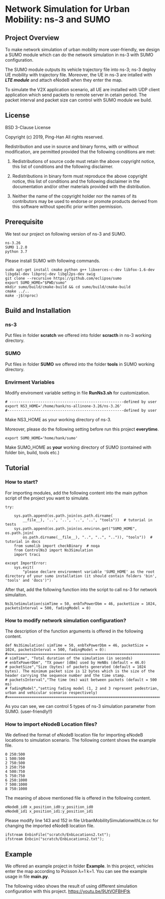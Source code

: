 # Network Simulation for Urban Mobility: ns-3 and SUMO

## Project Overview
To make network simulation of urban mobility more user-friendly, we design a SUMO module which can do the network simulation in ns-3 with SUMO configuration.

The SUMO module outputs its vehicle trajectory file into ns-3; ns-3 deploy UE mobility with trajectory file. Moreover, the UE in ns-3 are intalled with ***LTE module*** and attach eNodeB when they enter the map. 

To simulate the V2X application scenario, all UE are installed with UDP client application which send packets to remote server in cetain period. The packet interval and packet size can control with SUMO module we build.

## License

BSD 3-Clause License

Copyright (c) 2019, Ping-Han
All rights reserved.

Redistribution and use in source and binary forms, with or without
modification, are permitted provided that the following conditions are met:

1. Redistributions of source code must retain the above copyright notice, this
   list of conditions and the following disclaimer.

2. Redistributions in binary form must reproduce the above copyright notice,
   this list of conditions and the following disclaimer in the documentation
   and/or other materials provided with the distribution.

3. Neither the name of the copyright holder nor the names of its
   contributors may be used to endorse or promote products derived from
   this software without specific prior written permission.
## Prerequisite
We test our project on following version of ns-3 and SUMO.

    ns-3.26
    SUMO 1.2.0
    python 3.7

Please install SUMO with following commands.
```
sudo apt-get install cmake python g++ libxerces-c-dev libfox-1.6-dev libgdal-dev libproj-dev libgl2ps-dev swig
git clone --recursive https://github.com/eclipse/sumo
export SUMO_HOME="$PWD/sumo"
mkdir sumo/build/cmake-build && cd sumo/build/cmake-build
cmake ../..
make -j$(nproc)
```
    

## Build and Installation

### ns-3
Put files in folder **scratch** we offered into folder **scracth** in ns-3 working directory.
### SUMO 
Put files in folder **SUMO** we offered into the folder **tools** in SUMO working directory.

### Envirment Variables
Modify enviroment variable setting in file **RunNs3.sh** for customization.

    # ----------------------------------------------------defined by user
    export NS3_HOME='/home/hank/ns-allinone-3.26/ns-3.26'                 
    #-----------------------------------------------------defined by user
Make NS3_HOME as your working directory of ns-3.

Moreover, please do the following setting before run this project **everytime**.

    export SUMO_HOME='home/hank/sumo'                  
Make SUMO_HOME as **your** working directory of SUMO (contained with folder bin, build, tools etc.)

## Tutorial

### How to start?

For importing modules, add the following content into the main python script of the project you want to simulate.

```
try:
    
    sys.path.append(os.path.join(os.path.dirname(
        __file__), '..', '..', '..', '..', "tools"))  # tutorial in tests
    sys.path.append(os.path.join(os.environ.get("SUMO_HOME", os.path.join(
        os.path.dirname(__file__), "..", "..", "..")), "tools"))  # tutorial in docs
    from sumolib import checkBinary  # noqa
    from ControlNs3 import Ns3Simulation
    import traci
    
except ImportError:
    sys.exit(
        "please declare environment variable 'SUMO_HOME' as the root directory of your sumo installation (it should contain folders 'bin', 'tools' and 'docs')")
```


After that, add the following function into the script to call ns-3 for network simulaiton.

    Ns3LteSimulation(simTime = 50, enbTxPowerDbm = 46, packetSize = 1024, packetsInterval = 500, fadingModel = 0) 


### How to modify network simulation configuration?

The description of the function arguments is offered in the following content.
```
def Ns3Simulation( simTime = 50, enbTxPowerDbm = 46, packetSize = 1024, packetsInterval = 500, fadingModel = 0):
#============================================================================================
# simTime", "Total duration of the simulation (in seconds)
# enbTxPowerDbm", "TX power [dBm] used by HeNBs (default = 46.0)
# packetSize","Size (bytes) of packets generated (default = 1024 bytes). The minimum packet size is 12 bytes which is the size of the header carrying the sequence number and the time stamp.
# packetsInterval","The time (ms) wait between packets (default = 500 ms)
# fadingModel","setting fading model (1, 2 and 3 represent pedestrian, urban and vehicular scenario respectively)
#============================================================================================
```
As you can see, we can control 5 types of ns-3 simulation parameter from SUMO. (user-friendly!!)

### How to import eNodeB Location files?

We defined the format of eNodeB location file for importing eNodeB locations to simulation scenario. The following content shows the example file. 
```
0 250:500 
1 500:500 
2 750:500 
3 250:750 
4 500:750 
5 750:750 
6 250:1000 
7 500:1000 
8 750:1000
```
The meaning of above mentioned file is offered in the following content.
```
eNodeB_id0 x_position_id0:y_position_id0
eNodeB_id1 x_position_id1:y_position_id1
```

Please modify line 143 and 152 in file UrbanMobilitySimulationwithLte.cc for changing the imported eNodeB location file.
```
ifstream EnbinFile("scratch/EnbLocations2.txt"); 
ifstream Enbcin("scratch/EnbLocations2.txt"); 
```

## Example

We offered an example project in folder **Example**. In this project, vehicles enter the map according to Poisson λ=1 k=1. You can see the example usage in file **main.py**.

The following video shows the result of using different simulation configuration with this project.
https://youtu.be/9UtVOFBHFtk
